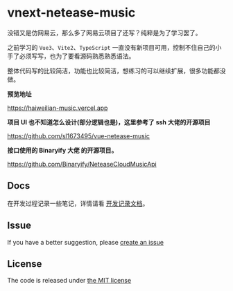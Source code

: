 # vnext-netease-music

没错又是仿网易云，那么多了网易云项目了还写？纯粹是为了学习罢了。

之前学习的 `Vue3`、`Vite2`、`TypeScript` 一直没有新项目可用，控制不住自己的小手了必须写写，也为了要看源码熟悉熟悉语法。

整体代码写的比较简洁，功能也比较简洁，想练习的可以继续扩展，很多功能都没做。

**预览地址**

<https://haiweilian-music.vercel.app>

**项目 UI 也不知道怎么设计(部分逻辑也是)，这里参考了 ssh 大佬的开源项目**

<https://github.com/sl1673495/vue-netease-music>

**接口使用的 Binaryify 大佬 的开源项目。**

<https://github.com/Binaryify/NeteaseCloudMusicApi>

## Docs

在开发过程记录一些笔记，详情请看 [开发记录文档](./docs)。

## Issue

If you have a better suggestion, please [create an issue](https://github.com/haiweilian/taggd-manager/issues)

## License

The code is released under [the MIT license](https://github.com/haiweilian/taggd-manager/blob/master/LICENSE)
